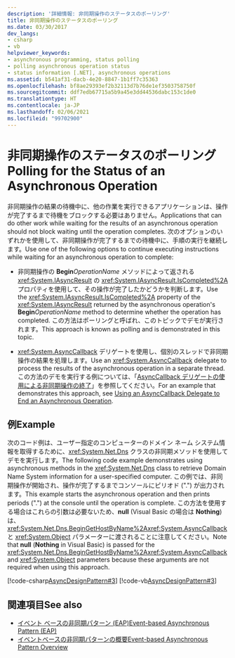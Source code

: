 ```yaml
---
description: '詳細情報: 非同期操作のステータスのポーリング'
title: 非同期操作のステータスのポーリング
ms.date: 03/30/2017
dev_langs:
- csharp
- vb
helpviewer_keywords:
- asynchronous programming, status polling
- polling asynchronous operation status
- status information [.NET], asynchronous operations
ms.assetid: b541af31-dacb-4e20-8847-1b1ff7c35363
ms.openlocfilehash: bf8ae29393ef2b32113d7b76de1ef3503758750f
ms.sourcegitcommit: ddf7edb67715a5b9a45e3dd44536dabc153c1de0
ms.translationtype: HT
ms.contentlocale: ja-JP
ms.lasthandoff: 02/06/2021
ms.locfileid: "99702900"
---
```

# <a name="polling-for-the-status-of-an-asynchronous-operation"></a><span data-ttu-id="1733c-103">非同期操作のステータスのポーリング</span><span class="sxs-lookup"><span data-stu-id="1733c-103">Polling for the Status of an Asynchronous Operation</span></span>

<span data-ttu-id="1733c-104">非同期操作の結果の待機中に、他の作業を実行できるアプリケーションは、操作が完了するまで待機をブロックする必要はありません。</span><span class="sxs-lookup"><span data-stu-id="1733c-104">Applications that can do other work while waiting for the results of an asynchronous operation should not block waiting until the operation completes.</span></span> <span data-ttu-id="1733c-105">次のオプションのいずれかを使用して、非同期操作が完了するまでの待機中に、手順の実行を継続します。</span><span class="sxs-lookup"><span data-stu-id="1733c-105">Use one of the following options to continue executing instructions while waiting for an asynchronous operation to complete:</span></span>  
  
- <span data-ttu-id="1733c-106">非同期操作の **Begin**_OperationName_ メソッドによって返される <xref:System.IAsyncResult> の <xref:System.IAsyncResult.IsCompleted%2A> プロパティを使用して、その操作が完了したかどうかを判断します。</span><span class="sxs-lookup"><span data-stu-id="1733c-106">Use the <xref:System.IAsyncResult.IsCompleted%2A> property of the <xref:System.IAsyncResult> returned by the asynchronous operation's **Begin**_OperationName_ method to determine whether the operation has completed.</span></span> <span data-ttu-id="1733c-107">この方法はポーリングと呼ばれ、このトピックでデモが実行されます。</span><span class="sxs-lookup"><span data-stu-id="1733c-107">This approach is known as polling and is demonstrated in this topic.</span></span>  
  
- <span data-ttu-id="1733c-108"><xref:System.AsyncCallback> デリゲートを使用し、個別のスレッドで非同期操作の結果を処理します。</span><span class="sxs-lookup"><span data-stu-id="1733c-108">Use an <xref:System.AsyncCallback> delegate to process the results of the asynchronous operation in a separate thread.</span></span> <span data-ttu-id="1733c-109">この方法のデモを実行する例については、「[AsyncCallback デリゲートの使用による非同期操作の終了](using-an-asynccallback-delegate-to-end-an-asynchronous-operation.md)」を参照してください。</span><span class="sxs-lookup"><span data-stu-id="1733c-109">For an example that demonstrates this approach, see [Using an AsyncCallback Delegate to End an Asynchronous Operation](using-an-asynccallback-delegate-to-end-an-asynchronous-operation.md).</span></span>  
  
## <a name="example"></a><span data-ttu-id="1733c-110">例</span><span class="sxs-lookup"><span data-stu-id="1733c-110">Example</span></span>  

 <span data-ttu-id="1733c-111">次のコード例は、ユーザー指定のコンピューターのドメイン ネーム システム情報を取得するために、<xref:System.Net.Dns> クラスの非同期メソッドを使用してデモを実行します。</span><span class="sxs-lookup"><span data-stu-id="1733c-111">The following code example demonstrates using asynchronous methods in the <xref:System.Net.Dns> class to retrieve Domain Name System information for a user-specified computer.</span></span> <span data-ttu-id="1733c-112">この例では、非同期操作が開始され、操作が完了するまでコンソールにピリオド (".") が出力されます。</span><span class="sxs-lookup"><span data-stu-id="1733c-112">This example starts the asynchronous operation and then prints periods (".") at the console until the operation is complete.</span></span> <span data-ttu-id="1733c-113">この方法を使用する場合はこれらの引数は必要ないため、**null** (Visual Basic の場合は **Nothing**) は、<xref:System.Net.Dns.BeginGetHostByName%2A><xref:System.AsyncCallback> と <xref:System.Object> パラメーターに渡されることに注意してください。</span><span class="sxs-lookup"><span data-stu-id="1733c-113">Note that **null** (**Nothing** in Visual Basic) is passed for the <xref:System.Net.Dns.BeginGetHostByName%2A><xref:System.AsyncCallback> and <xref:System.Object> parameters because these arguments are not required when using this approach.</span></span>  
  
 [!code-csharp[AsyncDesignPattern#3](../../../samples/snippets/csharp/VS_Snippets_CLR/AsyncDesignPattern/CS/Async_Poll.cs#3)]
 [!code-vb[AsyncDesignPattern#3](../../../samples/snippets/visualbasic/VS_Snippets_CLR/AsyncDesignPattern/VB/Async_Poll.vb#3)]  
  
## <a name="see-also"></a><span data-ttu-id="1733c-114">関連項目</span><span class="sxs-lookup"><span data-stu-id="1733c-114">See also</span></span>

- [<span data-ttu-id="1733c-115">イベント ベースの非同期パターン (EAP)</span><span class="sxs-lookup"><span data-stu-id="1733c-115">Event-based Asynchronous Pattern (EAP)</span></span>](event-based-asynchronous-pattern-eap.md)
- [<span data-ttu-id="1733c-116">イベントベースの非同期パターンの概要</span><span class="sxs-lookup"><span data-stu-id="1733c-116">Event-based Asynchronous Pattern Overview</span></span>](event-based-asynchronous-pattern-overview.md)

